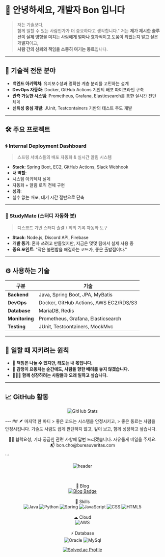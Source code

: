 <!--
**zmffhqj714/zmffhqj714** is a ✨ _special_ ✨ repository because its `README.md` (this file) appears on your GitHub profile.

Here are some ideas to get you started:

- 🔭 I’m currently working on ...
- 🌱 I’m currently learning ...
- 👯 I’m looking to collaborate on ...
- 🤔 I’m looking for help with ...
- 💬 Ask me about ...
- 📫 How to reach me: ...
- 😄 Pronouns: ...
- ⚡ Fun fact: ...
-->

# 👋 안녕하세요, 개발자 Bon 입니다
> 저는 기술보다,  
> 함께 일할 수 있는 사람인가가 더 중요하다고 생각합니다."
저는 **제가 제시한 솔루션이 실제 영향을 미치는 사람에게 얼마나 효과적이고 도움이 되었는지 알고 싶은 개발자**이고,  
**사람 간의 신뢰와 책임을 소중히 여기는 동료**입니다.

---
## 🔧 기술적 전문 분야
- **백엔드 아키텍처**: 유지보수성과 명확한 계층 분리를 고민하는 설계  
- **DevOps 자동화**: Docker, GitHub Actions 기반의 배포 파이프라인 구축  
- **관측 가능한 시스템**: Prometheus, Grafana, Elasticsearch를 통한 실시간 진단 체계  
- **신뢰성 중심 개발**: JUnit, Testcontainers 기반의 테스트 주도 개발
---
## 🛠️ 주요 프로젝트
### 🌀 Internal Deployment Dashboard
> 스프링 서비스들의 배포 자동화 & 실시간 알림 시스템
- **Stack**: Spring Boot, EC2, GitHub Actions, Slack Webhook  
- **내 역할**:
 - 시스템 아키텍처 설계
 - 자동화 + 알림 로직 전체 구현
- **성과**:
 - 실수 없는 배포, 대기 시간 절반으로 단축
---
### 🤖 StudyMate (스터디 자동화 봇)
> 디스코드 기반 스터디 출결 / 회의 기록 자동화 도구
- **Stack**: Node.js, Discord API, Firebase  
- **개발 동기**: 혼자 쓰려고 만들었지만, 지금은 몇몇 팀에서 실제 사용 중  
- **중요 포인트**: "작은 불편함을 해결하는 코드가, 좋은 출발점이다."
---
## ⚙️ 사용하는 기술
| 구분         | 기술 |
|--------------|------|
| **Backend**  | Java, Spring Boot, JPA, MyBatis |
| **DevOps**   | Docker, GitHub Actions, AWS EC2/RDS/S3 |
| **Database** | MariaDB, Redis |
| **Monitoring** | Prometheus, Grafana, Elasticsearch |
| **Testing**  | JUnit, Testcontainers, MockMvc |
---
## 🤝 일할 때 지키려는 원칙
- 🧭 **책임은 나눌 수 있지만, 태도는 내 몫입니다.**  
- 🧘 **감정이 요동치는 순간에도, 사람을 향한 배려를 놓지 않겠습니다.**  
- 🧑‍🤝‍🧑 **함께 성장하려는 사람들과 오래 일하고 싶습니다.**
---
## 📈 GitHub 활동
<p align="center">
<img src="https://github-readme-stats.vercel.app/api?username=yourname&show_icons=true&theme=default" alt="GitHub Stats" />
</p>
---
## 🪶 마지막 한 마디
> 좋은 코드는 시스템을 안정시키고,  
> 좋은 동료는 사람을 안정시킵니다.
기술도 사람도 쉽게 판단하지 않고,  
깊이 보고, 함께 성장하고 싶습니다.

<p align="center">
 🙋‍♂️ 협력요청, 기타 궁금한 관련 사항에 답변 드리겠습니다. 자유롭게 메일을 주세요.<br/>
 📬 bon.cho@bureauveritas.com
</p>
```


<div align="center">

 ![header](https://capsule-render.vercel.app/api?type=cylinder&color=22272d&height=100&section=header&text=Good%20to%20see%20you!&fontSize=50&fontColor=e7e7e7)


 
 <br><br>
 📝 Blog
 <br>
[![Blog Badge](http://img.shields.io/badge/Past%20Blog-dcffe4?style=flat-square&logo=Naver&link=https://blog.naver.com/zmffhqj714)](https://blog.naver.com/zmffhqj714)
<br>
<br>
🚀 Skills 
 <br>
![Java](https://img.shields.io/badge/Java-ED8B00?style=for-the-badge&logo=java&logoColor=white)
  ![Python](https://img.shields.io/badge/python-3670A0?style=for-the-badge&logo=python&logoColor=ffdd54)
  ![Spring](https://img.shields.io/badge/Spring-6DB33F?style=for-the-badge&logo=spring&logoColor=white)
 ![JavaScript](https://img.shields.io/badge/javascript-%23323330.svg?style=for-the-badge&logo=javascript&logoColor=%23F7DF1E)
  ![CSS](https://img.shields.io/badge/CSS-239120?&style=for-the-badge&logo=css3&logoColor=white)
![HTML5](https://img.shields.io/badge/HTML5-E34F26?style=for-the-badge&logo=html5&logoColor=white)
 <br> 
 <br>
   ☁ Cloud 
 <br>
  ![AWS](https://img.shields.io/badge/Amazon_AWS-FF9900?style=for-the-badge&logo=amazonaws&logoColor=white)
   <br> 
   <br>
  ⚡ Database
 <br>
  ![Oracle](https://img.shields.io/badge/Oracle-F80000?style=for-the-badge&logo=Oracle&logoColor=white)
  ![MySql](https://img.shields.io/badge/MySQL-005C84?style=for-the-badge&logo=mysql&logoColor=white)
  <br>
  
[![Solved.ac Profile](http://mazassumnida.wtf/api/v2/generate_badge?boj=backjoon714)](https://solved.ac//)

</div>


